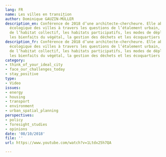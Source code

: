 ```yaml
---
lang: FR
name: Les villes en transition
author: Dominique GAUZIN-MÜLLER
description_en: Conférence de 2018 d’une architecte-chercheure. Elle aborde la transition
  écologique des villes à travers les questions de l’étalement urbain, l’individualisation
  de l’habitat collectif, les habitats participatifs, les modes de déplacement, l’énergie,
  les bienfaits du végétal, la gestion des déchets et les écoquartiers
description_fr: Conférence de 2018 d’une architecte-chercheure. Elle aborde la transition
  écologique des villes à travers les questions de l’étalement urbain, l’individualisation
  de l’habitat collectif, les habitats participatifs, les modes de déplacement, l’énergie,
  les bienfaits du végétal, la gestion des déchets et les écoquartiers
category:
- think_of_your_ideal_city
- face_our_challenges_today
- stay_positive
type:
- Video
issues:
- energy
- housing
- transport
- environment
- urban_spatial_planning
perspectives:
- policy
- foresight_studies
- opinions
date: '08/10/2018'
file: ''
url: https://www.youtube.com/watch?v=1Ltdx25h7QA

---
```

